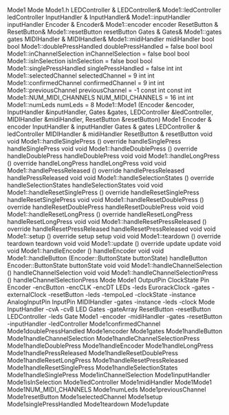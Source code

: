 Mode1 Mode Mode1.h LEDController & LEDController& Mode1::ledController
ledController InputHandler & InputHandler& Mode1::inputHandler
inputHandler Encoder & Encoder& Mode1::encoder encoder ResetButton &
ResetButton& Mode1::resetButton resetButton Gates & Gates& Mode1::gates
gates MIDIHandler & MIDIHandler& Mode1::midiHandler midiHandler bool
bool Mode1::doublePressHandled doublePressHandled = false bool bool
Mode1::inChannelSelection inChannelSelection = false bool bool
Mode1::isInSelection isInSelection = false bool bool
Mode1::singlePressHandled singlePressHandled = false int int
Mode1::selectedChannel selectedChannel = 9 int int
Mode1::confirmedChannel confirmedChannel = 9 int int
Mode1::previousChannel previousChannel = -1 const int const int
Mode1::NUM\_MIDI\_CHANNELS NUM\_MIDI\_CHANNELS = 16 int int
Mode1::numLeds numLeds = 8 Mode1::Mode1 (Encoder &encoder, InputHandler
&inputHandler, Gates &gates, LEDController &ledController, MIDIHandler
&midiHandler, ResetButton &resetButton) Mode1 Encoder & encoder
InputHandler & inputHandler Gates & gates LEDController & ledController
MIDIHandler & midiHandler ResetButton & resetButton void void
Mode1::handleSinglePress () override handleSinglePress handleSinglePress
void void Mode1::handleDoublePress () override handleDoublePress
handleDoublePress void void Mode1::handleLongPress () override
handleLongPress handleLongPress void void Mode1::handlePressReleased ()
override handlePressReleased handlePressReleased void void
Mode1::handleSelectionStates () override handleSelectionStates
handleSelectionStates void void Mode1::handleResetSinglePress ()
override handleResetSinglePress handleResetSinglePress void void
Mode1::handleResetDoublePress () override handleResetDoublePress
handleResetDoublePress void void Mode1::handleResetLongPress () override
handleResetLongPress handleResetLongPress void void
Mode1::handleResetPressReleased () override handleResetPressReleased
handleResetPressReleased void void Mode1::setup () override setup setup
void void Mode1::teardown () override teardown teardown void void
Mode1::update () override update update void void Mode1::handleEncoder
() handleEncoder void void Mode1::handleButton (Encoder::ButtonState
buttonState) handleButton Encoder::ButtonState buttonState void void
Mode1::handleChannelSelection () handleChannelSelection void void
Mode1::handleChannelSelectionPress () handleChannelSelectionPress Mode
Mode1 OutputPin ClockState Pin Encoder -encButton -encCLK -encDT LEDs
-leds EurorackClock -gates -externalClock -resetButton -leds -tempoLed
-clockState -instance AnalogInputPin InputPin MIDIHandler -gates
-instance -leds -clock Mode InputHandler -cvA -cvB LED Gates -gateArray
ResetButton -resetButton LEDController -leds Gate Mode1 -encoder
-midiHandler -gates -resetButton -inputHandler -ledController
Mode1confirmedChannel Mode1doublePressHandled Mode1encoder Mode1gates
Mode1handleButton Mode1handleChannelSelection
Mode1handleChannelSelectionPress Mode1handleDoublePress
Mode1handleEncoder Mode1handleLongPress Mode1handlePressReleased
Mode1handleResetDoublePress Mode1handleResetLongPress
Mode1handleResetPressReleased Mode1handleResetSinglePress
Mode1handleSelectionStates Mode1handleSinglePress
Mode1inChannelSelection Mode1inputHandler Mode1isInSelection
Mode1ledController Mode1midiHandler Mode1Mode1 Mode1NUM\_MIDI\_CHANNELS
Mode1numLeds Mode1previousChannel Mode1resetButton Mode1selectedChannel
Mode1setup Mode1singlePressHandled Mode1teardown Mode1update
